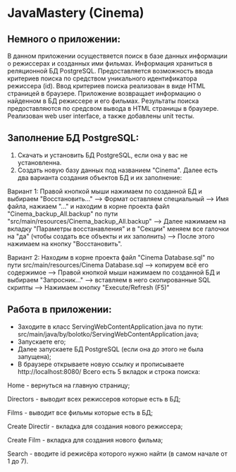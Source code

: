 # JavaMastery (Cinema)
## Немного о приложении:
В данном приложении осуществяется поиск в базе данных информации о режиссерах и созданных ими фильмах.
Информация храниться в реляционной БД PostgreSQL.
Предоставляется возможность ввода критериев поиска по средством уникального идентификатора режиссера (id).
Ввод критериев поиска реализован в виде HTML страницей в браузере.
Приложение возвращает информацию о найденном в БД режиссере и его фильмах.
Результаты поиска предоставляются по средсвом вывода в HTML страницы в браузере.
Реализован web user interface, а также добавлены unit тесты.

## Заполнение БД PostgreSQL:
1. Скачать и установить БД PostgreSQL, если она у вас не установленна.
2. Создать новую базу данных под названием "Cinema".
Далее есть два варианта создания объектов БД и их заполнение:

Вариант 1:
Правой кнопкой мыши нажимаем по созданной БД и выбираем "Восстановить..." --> Формат оставляем специальный 
--> Имя файла, нажиаем "..." и находим в корне проекта файл "Cinema_backup_All.backup" по пути "src/main/resources/Cinema_backup_All.backup"
--> Далее нажимаем на вкладку "Параметры восстанавления" и в "Секции" меняем все галочки на "да" (чтобы создать все объекты и их заполнить)
--> После этого нажимаем на кнопку "Восстановить".

Вариант 2:
Находим в корне проекта файл "Cinema Database.sql" по пути src/main/resources/Cinema Database.sql --> копируем всё его содержимое
--> Правой кнопкой мыши нажимаем по созданной БД и выбираем "Запросник..." --> вставляем в него скопированные SQL скрипты 
--> Нажимаем кнопку "Execute/Refresh (F5)"

## Работа в приложении:
- Заходите в класс ServingWebContentApplication.java по пути: src/main/java/by/bolotko/ServingWebContentApplication.java;
- Запускаете его;
- Далее запускаете БД PostgreSQL (если она до этого не была запущена);
- В браузере открываете новую ссылку и прописываете http://localhost:8080/
Всего есть 5 вкладок и строка поиска:

Home - вернуться на главную страницу;

Directors - выводит всех режиссеров которые есть в БД;

Films - выводит все фильмы которые есть в БД;

Create Directir - вкладка для создания нового режиссера;

Create Film - вкладка для создания нового фильма;

Search - вводите id режисёра которого нужно найти (в самом начале от 1 до 7).
